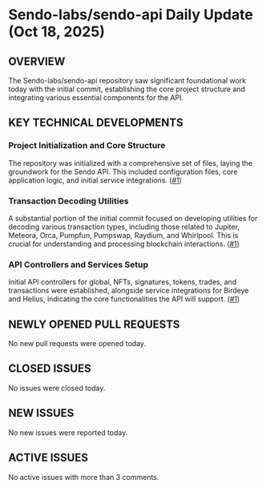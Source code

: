 # Sendo-labs/sendo-api Daily Update (Oct 18, 2025)
## OVERVIEW 
The Sendo-labs/sendo-api repository saw significant foundational work today with the initial commit, establishing the core project structure and integrating various essential components for the API.

## KEY TECHNICAL DEVELOPMENTS

### Project Initialization and Core Structure
The repository was initialized with a comprehensive set of files, laying the groundwork for the Sendo API. This included configuration files, core application logic, and initial service integrations. ([#1](https://github.com/Sendo-labs/sendo-api/pull/1))

### Transaction Decoding Utilities
A substantial portion of the initial commit focused on developing utilities for decoding various transaction types, including those related to Jupiter, Meteora, Orca, Pumpfun, Pumpswap, Raydium, and Whirlpool. This is crucial for understanding and processing blockchain interactions. ([#1](https://github.com/Sendo-labs/sendo-api/pull/1))

### API Controllers and Services Setup
Initial API controllers for global, NFTs, signatures, tokens, trades, and transactions were established, alongside service integrations for Birdeye and Helius, indicating the core functionalities the API will support. ([#1](https://github.com/Sendo-labs/sendo-api/pull/1))

## NEWLY OPENED PULL REQUESTS
No new pull requests were opened today.

## CLOSED ISSUES
No issues were closed today.

## NEW ISSUES
No new issues were reported today.

## ACTIVE ISSUES
No active issues with more than 3 comments.